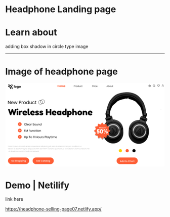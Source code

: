 # Headphone Landing page

# Learn about

adding box shadow in circle type image

---

# Image of headphone page

![image](./thumbnail.png)

# Demo | Netilify

link here

https://headphone-selling-page07.netlify.app/
